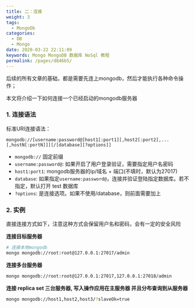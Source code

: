 ```yaml
---
title: 二：连接
weight: 3
tags: 
  - MongoDb
categories: 
  - DB
  - Mongo
date: 2020-03-22 22:11:09
keywords: Mongo MongoDB 数据库 NoSql 教程
permalink: /pages/d846b5/
---
```


后续的所有文章的基础，都是需要先连上mongodb，然后才能执行各种命令操作；

本文将介绍一下如何连接一个已经启动的mongodb服务器

<!-- more -->

### 1. 连接语法

标准URI连接语法：

```
mongodb://[username:password@]host1[:port1][,host2[:port2],...[,hostN[:portN]]][/[database][?options]]
```

- `mongodb://` 固定前缀
- `username:password@`: 如果开启了用户登录验证，需要指定用户名密码
- `host1:port1`: mongodb服务器的ip/域名 + 端口(不填时，默认为27017)
- `database`: 如果指定`username:password@`，连接并验证登陆指定数据库。若不指定，默认打开 test 数据库
- `?options`: 是连接选项。如果不使用/database，则前面需要加上


### 2. 实例

直接连接方式如下，注意这种方式会保留用户名和密码，会有一定的安全风险

**连接目标服务器**

```bash
# 连接本地mongodb
mongo mongodb://root:root@127.0.0.1:27017/admin
```

**连接多台服务器**

```bash
mongo mongodb://root:root@127.0.0.1:27017,127.0.0.1:27018/admin
```


**连接 replica set 三台服务器, 写入操作应用在主服务器 并且分布查询到从服务器**

```bash
mongo mongodb://host1,host2,host3/?slaveOk=true
```
